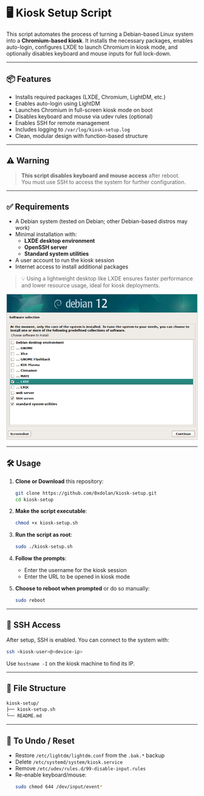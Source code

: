 # 🖥️ Kiosk Setup Script

This script automates the process of turning a Debian-based Linux system into a **Chromium-based kiosk**. It installs the necessary packages, enables auto-login, configures LXDE to launch Chromium in kiosk mode, and optionally disables keyboard and mouse inputs for full lock-down.

---

## 📦 Features

- Installs required packages (LXDE, Chromium, LightDM, etc.)
- Enables auto-login using LightDM
- Launches Chromium in full-screen kiosk mode on boot
- Disables keyboard and mouse via udev rules (optional)
- Enables SSH for remote management
- Includes logging to `/var/log/kiosk-setup.log`
- Clean, modular design with function-based structure

---

## ⚠️ Warning

> **This script disables keyboard and mouse access** after reboot.  
> You must use SSH to access the system for further configuration.

---

## ✅ Requirements

- A Debian system (tested on Debian; other Debian-based distros may work)
- Minimal installation with:
  - **LXDE desktop environment**
  - **OpenSSH server**
  - **Standard system utilities**
- A user account to run the kiosk session
- Internet access to install additional packages

> 💡 Using a lightweight desktop like LXDE ensures faster performance and lower resource usage, ideal for kiosk deployments.

![Desktop Envirnment Details](./screenshots/debian-lxde-ssh.png)

---

## 🛠️ Usage

1. **Clone or Download** this repository:

   ```bash
   git clone https://github.com/0xdolan/kiosk-setup.git
   cd kiosk-setup
   ```

2. **Make the script executable**:

   ```bash
   chmod +x kiosk-setup.sh
   ```

3. **Run the script as root**:

   ```bash
   sudo ./kiosk-setup.sh
   ```

4. **Follow the prompts**:

   - Enter the username for the kiosk session
   - Enter the URL to be opened in kiosk mode

5. **Choose to reboot when prompted** or do so manually:
   ```bash
   sudo reboot
   ```

---

## 🔐 SSH Access

After setup, SSH is enabled. You can connect to the system with:

```bash
ssh <kiosk-user>@<device-ip>
```

Use `hostname -I` on the kiosk machine to find its IP.

---

## 📁 File Structure

```bash
kiosk-setup/
├── kiosk-setup.sh
└── README.md
```

---

## 🧹 To Undo / Reset

- Restore `/etc/lightdm/lightdm.conf` from the `.bak.*` backup
- Delete `/etc/systemd/system/kiosk.service`
- Remove `/etc/udev/rules.d/99-disable-input.rules`
- Re-enable keyboard/mouse:
  ```bash
  sudo chmod 644 /dev/input/event*
  ```
